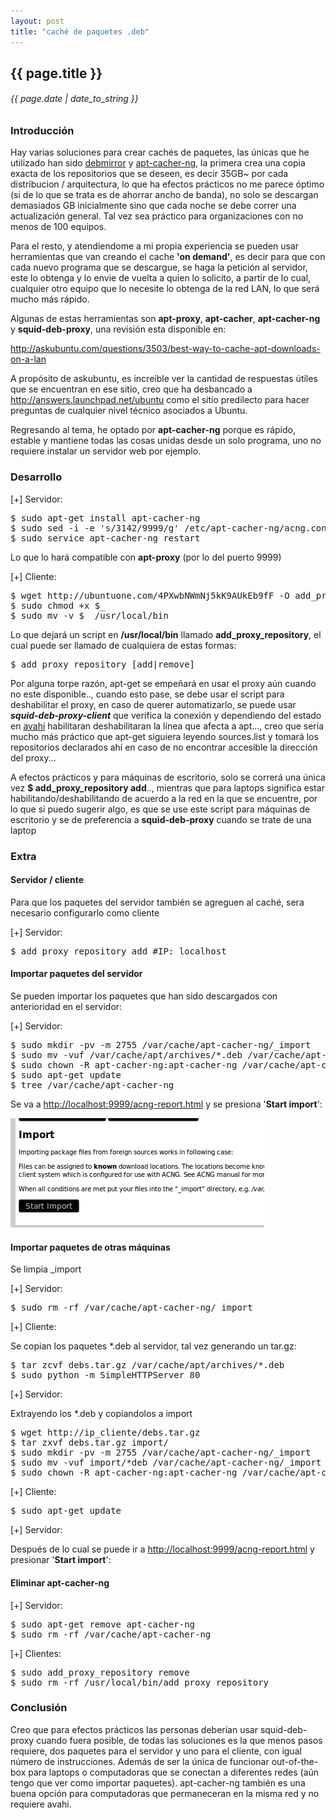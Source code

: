 ```yaml
---
layout: post
title: "caché de paquetes .deb"
---
```


## {{ page.title }}
###### {{ page.date | date_to_string }}

### Introducción

Hay varias soluciones para crear cachés de paquetes, las únicas que he utilizado han sido [debmirror](http://packages.qa.debian.org/d/debmirror.html) y [apt-cacher-ng](http://www.unix-ag.uni-kl.de/%7Ebloch/acng/), la primera crea una copia exacta de los repositorios que se deseen, es decir 35GB~ por cada distribucion / arquitectura, lo que ha efectos prácticos no me parece óptimo (si de lo que se trata es de ahorrar ancho de banda), no solo se descargan demasiados GB inicialmente sino que cada noche se debe correr una actualización general. Tal vez sea práctico para organizaciones con no menos de 100 equipos.

Para el resto, y atendiendome a mi propia experiencia se pueden usar herramientas que van creando el cache **'on demand'**, es decir para que con cada nuevo programa que se descargue, se haga la petición al servidor, este lo obtenga y lo envie de vuelta a quien lo solicito, a partir de lo cual, cualquier otro equipo que lo necesite lo obtenga de la red LAN, lo que será mucho más rápido.

Algunas de estas herramientas son **apt-proxy**, **apt-cacher**, **apt-cacher-ng** y **squid-deb-proxy**, una revisión esta disponible en:

<http://askubuntu.com/questions/3503/best-way-to-cache-apt-downloads-on-a-lan>

A propósito de askubuntu, es increible ver la cantidad de respuestas útiles que se encuentran en ese sitio, creo que ha desbancado a <http://answers.launchpad.net/ubuntu> como el sitio predilecto para hacer preguntas de cualquier nivel técnico asociados a Ubuntu.

Regresando al tema, he optado por **apt-cacher-ng** porque es rápido, estable y mantiene todas las cosas unidas desde un solo programa, uno no requiere instalar un servidor web por ejemplo.

### Desarrollo

\[+\] Servidor:

<pre class="sh_sh">
$ sudo apt-get install apt-cacher-ng
$ sudo sed -i -e 's/3142/9999/g' /etc/apt-cacher-ng/acng.conf
$ sudo service apt-cacher-ng restart
</pre>

Lo que lo hará compatible con **apt-proxy** (por lo del puerto 9999)

\[+\] Cliente:

<pre class="sh_sh">
$ wget http://ubuntuone.com/4PXwbNWmNj5kK9AUkEb9fF -O add_proxy_repository
$ sudo chmod +x $_ 
$ sudo mv -v $_ /usr/local/bin
</pre>

Lo que dejará un script en **/usr/local/bin** llamado **add_proxy_repository**, el cual puede ser llamado de cualquiera de estas formas:

<pre class="sh_sh">
$ add_proxy_repository [add|remove]
</pre>

Por alguna torpe razón, apt-get se empeñará en usar el proxy aún cuando no este disponible.., cuando esto pase, se debe usar el script para deshabilitar el proxy, en caso de querer automatizarlo, se puede usar **_squid-deb-proxy-client_** que verifica la conexión y dependiendo del estado en [avahi](http://avahi.org) habilitaran deshabilitaran la línea que afecta a apt..., creo que sería mucho más práctico que apt-get siguiera leyendo sources.list y tomará los repositorios declarados ahí en caso de no encontrar accesible la dirección del proxy...

A efectos prácticos y para máquinas de escritorio, solo se correrá una única vez **$ add_proxy_repository add**.., mientras que para laptops significa estar habilitando/deshabilitando de acuerdo a la red en la que se encuentre, por lo que si puedo sugerir algo, es que se use este script para máquinas de escritorio y se de preferencia a **squid-deb-proxy** cuando se trate de una laptop

### Extra

#### Servidor / cliente

Para que los paquetes del servidor también se agreguen al caché, sera necesario configurarlo como cliente

\[+\] Servidor:

<pre class="sh_sh">
$ add_proxy_repository add #IP: localhost
</pre>

#### Importar paquetes del servidor

Se pueden importar los paquetes que han sido descargados con anterioridad en el servidor:

\[+\] Servidor:

<pre class="sh_sh">
$ sudo mkdir -pv -m 2755 /var/cache/apt-cacher-ng/_import
$ sudo mv -vuf /var/cache/apt/archives/*.deb /var/cache/apt-cacher-ng/_import/
$ sudo chown -R apt-cacher-ng:apt-cacher-ng /var/cache/apt-cacher-ng/_import
$ sudo apt-get update
$ tree /var/cache/apt-cacher-ng
</pre>

Se va a <http://localhost:9999/acng-report.html> y se presiona '**Start import**':

**[![](/assets/img/57.png)](/assets/img/57.png)**

#### Importar paquetes de otras máquinas

Se limpia _import

\[+\] Servidor:

<pre class="sh_sh">
$ sudo rm -rf /var/cache/apt-cacher-ng/_import
</pre>

\[+\] Cliente:

Se copian los paquetes \*.deb al servidor, tal vez generando un tar.gz:

<pre class="sh_sh">
$ tar zcvf debs.tar.gz /var/cache/apt/archives/*.deb
$ sudo python -m SimpleHTTPServer 80
</pre>

\[+\] Servidor:

Extrayendo los \*.deb y copiandolos a import

<pre class="sh_sh">
$ wget http://ip_cliente/debs.tar.gz        
$ tar zxvf debs.tar.gz import/
$ sudo mkdir -pv -m 2755 /var/cache/apt-cacher-ng/_import
$ sudo mv -vuf import/*deb /var/cache/apt-cacher-ng/_import
$ sudo chown -R apt-cacher-ng:apt-cacher-ng /var/cache/apt-cacher-ng/_import
</pre>

\[+\] Cliente:

<pre class="sh_sh">
$ sudo apt-get update
</pre>

\[+\] Servidor:

Después de lo cual se puede ir a <http://localhost:9999/acng-report.html> y presionar '**Start import**':

#### Eliminar apt-cacher-ng

\[+\] Servidor:

<pre class="sh_sh">
$ sudo apt-get remove apt-cacher-ng
$ sudo rm -rf /var/cache/apt-cacher-ng
</pre>

\[+\] Clientes:

<pre class="sh_sh">
$ sudo add_proxy_repository remove
$ sudo rm -rf /usr/local/bin/add_proxy_repository
</pre>

### Conclusión

Creo que para efectos prácticos las personas deberían usar squid-deb-proxy cuando fuera posible, de todas las soluciones es la que menos pasos requiere, dos paquetes para el servidor y uno para el cliente, con igual número de instrucciones. Además de ser la única de funcionar out-of-the-box para laptops o computadoras que se conectan a diferentes redes (aún tengo que ver como importar paquetes). apt-cacher-ng también es una buena opción para computadoras que permaneceran en la misma red y no requiere avahi.
